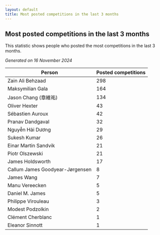 ```yaml
---
layout: default
title: Most posted competitions in the last 3 months
---
```

## Most posted competitions in the last 3 months
This statistic shows people who posted the most competitions in the last 3 months.

*Generated on 16 November 2024*

| Person | Posted competitions |
| --- | --- |
| Zain Ali Behzaad | 298 |
| Maksymilian Gala | 164 |
| Jason Chang (章維祐) | 134 |
| Oliver Hexter | 43 |
| Sébastien Auroux | 42 |
| Pranav Dandgaval | 32 |
| Nguyễn Hải Dương | 29 |
| Sukesh Kumar | 26 |
| Einar Martin Sandvik | 21 |
| Piotr Olszewski | 21 |
| James Holdsworth | 17 |
| Callum James Goodyear-Jørgensen | 8 |
| James Wang | 7 |
| Manu Vereecken | 5 |
| Daniel M. James | 5 |
| Philippe Virouleau | 3 |
| Modest Podzolkin | 2 |
| Clément Cherblanc | 1 |
| Eleanor Sinnott | 1 |
